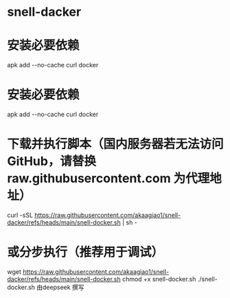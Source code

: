 # snell-dacker

# 安装必要依赖
apk add --no-cache curl docker

# 安装必要依赖
apk add --no-cache curl docker

# 下载并执行脚本（国内服务器若无法访问GitHub，请替换 raw.githubusercontent.com 为代理地址）
curl -sSL https://raw.githubusercontent.com/akaagiao1/snell-dacker/refs/heads/main/snell-docker.sh | sh -

# 或分步执行（推荐用于调试）
wget https://raw.githubusercontent.com/akaagiao1/snell-dacker/refs/heads/main/snell-docker.sh
chmod +x snell-docker.sh
./snell-docker.sh
由deepseek 撰写
